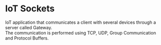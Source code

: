 # IoT Sockets
IoT application that communicates a client with several devices through a server called Gateway.  
The communication is performed using TCP, UDP, Group Communication and Protocol Buffers.  
